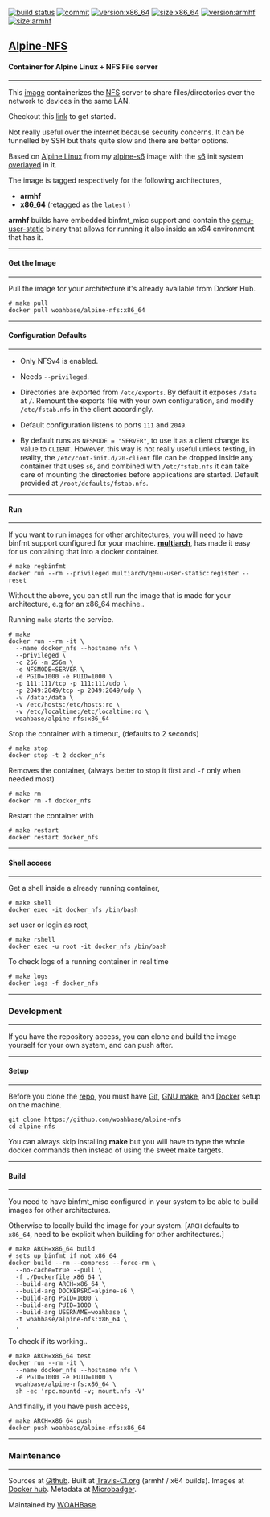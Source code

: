 [![build status][251]][232] [![commit][255]][231] [![version:x86_64][256]][235] [![size:x86_64][257]][235] [![version:armhf][258]][236] [![size:armhf][259]][236]

## [Alpine-NFS][234]
#### Container for Alpine Linux + NFS File server
---

This [image][233] containerizes the [NFS][135] server to share
files/directories over the network to devices in the same LAN.

Checkout this [link][136] to get started.

Not really useful over the internet because security concerns.
It can be tunnelled by SSH but thats quite slow and there are
better options.

Based on [Alpine Linux][131] from my [alpine-s6][132] image with
the [s6][133] init system [overlayed][134] in it.

The image is tagged respectively for the following architectures,
* **armhf**
* **x86_64** (retagged as the `latest` )

**armhf** builds have embedded binfmt_misc support and contain the
[qemu-user-static][105] binary that allows for running it also inside
an x64 environment that has it.

---
#### Get the Image
---

Pull the image for your architecture it's already available from
Docker Hub.

```
# make pull
docker pull woahbase/alpine-nfs:x86_64
```

---
#### Configuration Defaults
---

* Only NFSv4 is enabled.

* Needs `--privileged`.

* Directories are exported from `/etc/exports`.  By default it
  exposes `/data` at `/`. Remount the exports file with your own
  configuration, and modify `/etc/fstab.nfs` in the client
  accordingly.

* Default configuration listens to ports `111` and `2049`.

* By default runs as `NFSMODE = "SERVER"`, to use it as a client
  change its value to `CLIENT`. However, this way is not really
  useful unless testing, in reality, the
  `/etc/cont-init.d/20-client` file can be dropped inside any
  container that uses `s6`, and combined with `/etc/fstab.nfs` it
  can take care of mounting the directories before applications
  are started. Default provided at `/root/defaults/fstab.nfs`.

---
#### Run
---

If you want to run images for other architectures, you will need
to have binfmt support configured for your machine. [**multiarch**][104],
has made it easy for us containing that into a docker container.

```
# make regbinfmt
docker run --rm --privileged multiarch/qemu-user-static:register --reset
```

Without the above, you can still run the image that is made for your
architecture, e.g for an x86_64 machine..

Running `make` starts the service.

```
# make
docker run --rm -it \
  --name docker_nfs --hostname nfs \
  --privileged \
  -c 256 -m 256m \
  -e NFSMODE=SERVER \
  -e PGID=1000 -e PUID=1000 \
  -p 111:111/tcp -p 111:111/udp \
  -p 2049:2049/tcp -p 2049:2049/udp \
  -v /data:/data \
  -v /etc/hosts:/etc/hosts:ro \
  -v /etc/localtime:/etc/localtime:ro \
  woahbase/alpine-nfs:x86_64
```

Stop the container with a timeout, (defaults to 2 seconds)

```
# make stop
docker stop -t 2 docker_nfs
```

Removes the container, (always better to stop it first and `-f`
only when needed most)

```
# make rm
docker rm -f docker_nfs
```

Restart the container with

```
# make restart
docker restart docker_nfs
```

---
#### Shell access
---

Get a shell inside a already running container,

```
# make shell
docker exec -it docker_nfs /bin/bash
```

set user or login as root,

```
# make rshell
docker exec -u root -it docker_nfs /bin/bash
```

To check logs of a running container in real time

```
# make logs
docker logs -f docker_nfs
```

---
### Development
---

If you have the repository access, you can clone and
build the image yourself for your own system, and can push after.

---
#### Setup
---

Before you clone the [repo][231], you must have [Git][101], [GNU make][102],
and [Docker][103] setup on the machine.

```
git clone https://github.com/woahbase/alpine-nfs
cd alpine-nfs
```
You can always skip installing **make** but you will have to
type the whole docker commands then instead of using the sweet
make targets.

---
#### Build
---

You need to have binfmt_misc configured in your system to be able
to build images for other architectures.

Otherwise to locally build the image for your system.
[`ARCH` defaults to `x86_64`, need to be explicit when building
for other architectures.]

```
# make ARCH=x86_64 build
# sets up binfmt if not x86_64
docker build --rm --compress --force-rm \
  --no-cache=true --pull \
  -f ./Dockerfile_x86_64 \
  --build-arg ARCH=x86_64 \
  --build-arg DOCKERSRC=alpine-s6 \
  --build-arg PGID=1000 \
  --build-arg PUID=1000 \
  --build-arg USERNAME=woahbase \
  -t woahbase/alpine-nfs:x86_64 \
  .
```

To check if its working..

```
# make ARCH=x86_64 test
docker run --rm -it \
  --name docker_nfs --hostname nfs \
  -e PGID=1000 -e PUID=1000 \
  woahbase/alpine-nfs:x86_64 \
  sh -ec 'rpc.mountd -v; mount.nfs -V'
```

And finally, if you have push access,

```
# make ARCH=x86_64 push
docker push woahbase/alpine-nfs:x86_64
```

---
### Maintenance
---

Sources at [Github][106]. Built at [Travis-CI.org][107] (armhf / x64 builds). Images at [Docker hub][108]. Metadata at [Microbadger][109].

Maintained by [WOAHBase][204].

[101]: https://git-scm.com
[102]: https://www.gnu.org/software/make/
[103]: https://www.docker.com
[104]: https://hub.docker.com/r/multiarch/qemu-user-static/
[105]: https://github.com/multiarch/qemu-user-static/releases/
[106]: https://github.com/
[107]: https://travis-ci.org/
[108]: https://hub.docker.com/
[109]: https://microbadger.com/

[131]: https://alpinelinux.org/
[132]: https://hub.docker.com/r/woahbase/alpine-s6
[133]: https://skarnet.org/software/s6/
[134]: https://github.com/just-containers/s6-overlay
[135]: https://en.wikipedia.org/wiki/Network_File_System
[136]: https://access.redhat.com/documentation/en-us/red_hat_enterprise_linux/5/html/deployment_guide/ch-nfs

[201]: https://github.com/woahbase
[202]: https://travis-ci.org/woahbase/
[203]: https://hub.docker.com/u/woahbase
[204]: https://woahbase.online/

[231]: https://github.com/woahbase/alpine-nfs
[232]: https://travis-ci.org/woahbase/alpine-nfs
[233]: https://hub.docker.com/r/woahbase/alpine-nfs
[234]: https://woahbase.online/#/images/alpine-nfs
[235]: https://microbadger.com/images/woahbase/alpine-nfs:x86_64
[236]: https://microbadger.com/images/woahbase/alpine-nfs:armhf

[251]: https://travis-ci.org/woahbase/alpine-nfs.svg?branch=master

[255]: https://images.microbadger.com/badges/commit/woahbase/alpine-nfs.svg

[256]: https://images.microbadger.com/badges/version/woahbase/alpine-nfs:x86_64.svg
[257]: https://images.microbadger.com/badges/image/woahbase/alpine-nfs:x86_64.svg

[258]: https://images.microbadger.com/badges/version/woahbase/alpine-nfs:armhf.svg
[259]: https://images.microbadger.com/badges/image/woahbase/alpine-nfs:armhf.svg
